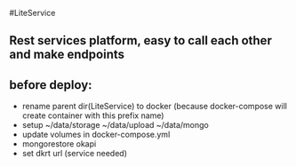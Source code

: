 #LiteService

## Rest services platform, easy to call each other and make endpoints

## before deploy:
- rename parent dir(LiteService) to docker (because docker-compose will create container with this prefix name)
- setup ~/data/storage ~/data/upload ~/data/mongo
- update volumes in docker-compose.yml
- mongorestore okapi
- set dkrt url (service needed)